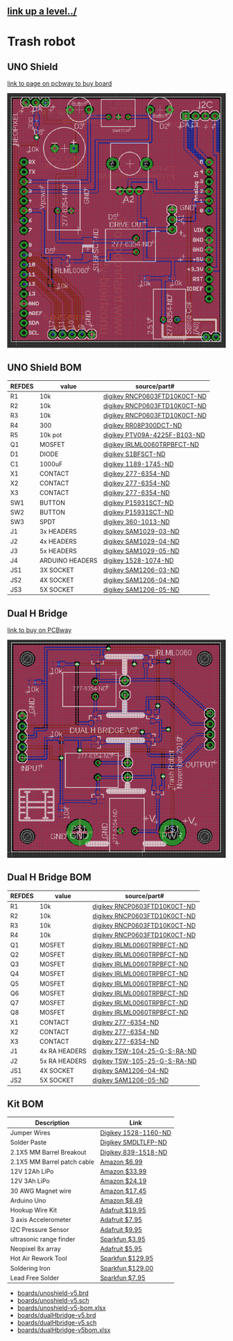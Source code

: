 ## [link up a level../](../)


# Trash robot

## UNO Shield

[link to page on pcbway to buy board](https://www.pcbway.com/project/shareproject/Generic_Trash_Robot_UNO_Shield__V5.html)

![](boards/unoshield.png)

## UNO Shield BOM

| REFDES|value| source/part#| 
|-------|-----|-------------|
|   R1  | 10k | [digikey RNCP0603FTD10K0CT-ND](https://www.digikey.com/product-detail/en/panasonic-electronic-components/ERJ-3EKF3301V/P3.30KHCT-ND/1746762)  | 
|   R2  | 10k | [digikey RNCP0603FTD10K0CT-ND](https://www.digikey.com/product-detail/en/panasonic-electronic-components/ERJ-3EKF3301V/P3.30KHCT-ND/1746762)  | 
|   R3  | 10k | [digikey RNCP0603FTD10K0CT-ND](https://www.digikey.com/product-detail/en/panasonic-electronic-components/ERJ-3EKF3301V/P3.30KHCT-ND/1746762)  | 
|   R4  | 300 | [digikey RR08P300DCT-ND](https://www.digikey.com/product-detail/en/susumu/RR0816P-301-D/RR08P300DCT-ND/432711)  | 
|   R5  |10k pot| [digikey PTV09A-4225F-B103-ND](https://www.digikey.com/product-detail/en/bourns-inc/PTV09A-4225F-B103/PTV09A-4225F-B103-ND/3781155)  | 
|   Q1  |MOSFET| [digikey IRLML0060TRPBFCT-ND](https://www.digikey.com/product-detail/en/infineon-technologies/IRLML0060TRPBF/IRLML0060TRPBFCT-ND/2202229)  | 
|   D1  |DIODE| [digikey S1BFSCT-ND](https://www.digikey.com/product-detail/en/on-semiconductor/S1B/S1BFSCT-ND/965719)  | 
|   C1  |1000uF| [digikey 1189-1745-ND](https://www.digikey.com/product-detail/en/rubycon/35PX1000MEFC10X20/1189-1745-ND/3563769)  | 
|   X1  |CONTACT| [digikey 277-6354-ND](https://www.digikey.com/product-detail/en/phoenix-contact/1984963/277-6354-ND/2513976)  | 
|   X2  |CONTACT| [digikey 277-6354-ND](https://www.digikey.com/product-detail/en/phoenix-contact/1984963/277-6354-ND/2513976)  | 
|   X3  |CONTACT| [digikey 277-6354-ND](https://www.digikey.com/product-detail/en/phoenix-contact/1984963/277-6354-ND/2513976)  | 
|   SW1  |BUTTON| [digikey P15931SCT-ND](https://www.digikey.com/product-detail/en/panasonic-electronic-components/EVQ-11D05B/P15931SCT-ND/3873336)  | 
|   SW2  |BUTTON| [digikey P15931SCT-ND](https://www.digikey.com/product-detail/en/panasonic-electronic-components/EVQ-11D05B/P15931SCT-ND/3873336)  | 
|   SW3  |SPDT| [digikey 360-1013-ND](https://www.digikey.com/product-detail/en/nkk-switches/B13AP/360-1013-ND/379100)  | 
|   J1  |3x HEADERS| [digikey SAM1029-03-ND](https://www.digikey.com/product-detail/en/samtec-inc/TSW-103-07-G-S/SAM1029-03-ND/1101324)| 
|   J2  |4x HEADERS| [digikey SAM1029-04-ND](https://www.digikey.com/product-detail/en/samtec-inc/TSW-104-07-G-S/SAM1029-04-ND/1101323)| 
|   J3  |5x HEADERS| [digikey SAM1029-05-ND](https://www.digikey.com/product-detail/en/samtec-inc/TSW-105-07-G-S/SAM1029-05-ND/1101322)| 
|   J4  |ARDUINO HEADERS| [digikey 1528-1074-ND](https://www.digikey.com/product-detail/en/adafruit-industries-llc/85/1528-1074-ND/5154649)|
|   JS1  |3X SOCKET| [digikey SAM1206-03-ND](https://www.digikey.com/product-detail/en/samtec-inc/SSQ-103-03-T-S/SAM1206-03-ND/1111955)|
|   JS2  |4X SOCKET| [digikey SAM1206-04-ND](https://www.digikey.com/product-detail/en/samtec-inc/SSQ-104-03-T-S/SAM1206-04-ND/1111954)|
|   JS3  |5X SOCKET| [digikey SAM1206-05-ND](https://www.digikey.com/product-detail/en/samtec-inc/SSQ-105-03-T-S/SAM1206-05-ND/1111953)|


## Dual H Bridge

[link to buy on PCBway](https://www.pcbway.com/project/shareproject/Dual_H_Bridge__V_5.html)

![](boards/dualhbridge.png)


## Dual H Bridge BOM

| REFDES|value| source/part#| 
|-------|-----|-------------|
|   R1  | 10k | [digikey RNCP0603FTD10K0CT-ND](https://www.digikey.com/product-detail/en/panasonic-electronic-components/ERJ-3EKF3301V/P3.30KHCT-ND/1746762)  | 
|   R2  | 10k | [digikey RNCP0603FTD10K0CT-ND](https://www.digikey.com/product-detail/en/panasonic-electronic-components/ERJ-3EKF3301V/P3.30KHCT-ND/1746762)  | 
|   R3  | 10k | [digikey RNCP0603FTD10K0CT-ND](https://www.digikey.com/product-detail/en/panasonic-electronic-components/ERJ-3EKF3301V/P3.30KHCT-ND/1746762)  | 
|   R4  | 10k | [digikey RNCP0603FTD10K0CT-ND](https://www.digikey.com/product-detail/en/panasonic-electronic-components/ERJ-3EKF3301V/P3.30KHCT-ND/1746762)  | 
|   Q1  |MOSFET| [digikey IRLML0060TRPBFCT-ND](https://www.digikey.com/product-detail/en/infineon-technologies/IRLML0060TRPBF/IRLML0060TRPBFCT-ND/2202229)  | 
|   Q2  |MOSFET| [digikey IRLML0060TRPBFCT-ND](https://www.digikey.com/product-detail/en/infineon-technologies/IRLML0060TRPBF/IRLML0060TRPBFCT-ND/2202229)  | 
|   Q3  |MOSFET| [digikey IRLML0060TRPBFCT-ND](https://www.digikey.com/product-detail/en/infineon-technologies/IRLML0060TRPBF/IRLML0060TRPBFCT-ND/2202229)  | 
|   Q4  |MOSFET| [digikey IRLML0060TRPBFCT-ND](https://www.digikey.com/product-detail/en/infineon-technologies/IRLML0060TRPBF/IRLML0060TRPBFCT-ND/2202229)  | 
|   Q5  |MOSFET| [digikey IRLML0060TRPBFCT-ND](https://www.digikey.com/product-detail/en/infineon-technologies/IRLML0060TRPBF/IRLML0060TRPBFCT-ND/2202229)  | 
|   Q6  |MOSFET| [digikey IRLML0060TRPBFCT-ND](https://www.digikey.com/product-detail/en/infineon-technologies/IRLML0060TRPBF/IRLML0060TRPBFCT-ND/2202229)  | 
|   Q7  |MOSFET| [digikey IRLML0060TRPBFCT-ND](https://www.digikey.com/product-detail/en/infineon-technologies/IRLML0060TRPBF/IRLML0060TRPBFCT-ND/2202229)  | 
|   Q8  |MOSFET| [digikey IRLML0060TRPBFCT-ND](https://www.digikey.com/product-detail/en/infineon-technologies/IRLML0060TRPBF/IRLML0060TRPBFCT-ND/2202229)  | 
|   X1  |CONTACT| [digikey 277-6354-ND](https://www.digikey.com/product-detail/en/phoenix-contact/1984963/277-6354-ND/2513976)  | 
|   X2  |CONTACT| [digikey 277-6354-ND](https://www.digikey.com/product-detail/en/phoenix-contact/1984963/277-6354-ND/2513976)  | 
|   X3  |CONTACT| [digikey 277-6354-ND](https://www.digikey.com/product-detail/en/phoenix-contact/1984963/277-6354-ND/2513976)  | 
|   J1  |4x RA HEADERS| [digikey TSW-104-25-G-S-RA-ND](https://www.digikey.com/product-detail/en/samtec-inc/TSW-104-25-G-S-RA/TSW-104-25-G-S-RA-ND/7864906)| 
|   J2  |5x RA HEADERS| [digikey TSW-105-25-G-S-RA-ND](https://www.digikey.com/product-detail/en/samtec-inc/TSW-105-25-G-S-RA/TSW-105-25-G-S-RA-ND/2685928)| 
|   JS1  |4X SOCKET| [digikey SAM1206-04-ND](https://www.digikey.com/product-detail/en/samtec-inc/SSQ-104-03-T-S/SAM1206-04-ND/1111954)|
|   JS2  |5X SOCKET| [digikey SAM1206-05-ND](https://www.digikey.com/product-detail/en/samtec-inc/SSQ-105-03-T-S/SAM1206-05-ND/1111953)|

## Kit BOM

|Description|Link|
|-----------|----|
|Jumper Wires|[Digikey 1528-1160-ND](https://www.digikey.com/product-detail/en/adafruit-industries-llc/824/1528-1160-ND/5353620)|
|Solder Paste|[Digikey SMDLTLFP-ND](https://www.digikey.com/product-detail/en/chip-quik-inc/SMDLTLFP/SMDLTLFP-ND/2682721)|
|2.1X5 MM Barrel Breakout|[Digikey 839-1518-ND](https://www.digikey.com/product-detail/en/tensility-international-corp/10-02931/839-1518-ND/9686414)|
|2.1X5 MM Barrel patch cable|[Amazon $6.99](https://www.amazon.com/Valley-Enterprises%C2%AE-2-1mm-5-5mm-Adapter/dp/B00DX72UXW/)|
| 12V 12Ah LiPo|[Amazon $33.99](https://www.amazon.com/gp/product/B00ME3ZH7C/)|
| 12V 3Ah LiPo |[Amazon $24.19](https://www.amazon.com/TalentCell-Rechargeable-3000mAh-Lithium-External/dp/B01M7Z9Z1N/) |
|30 AWG Magnet wire|[Amazon $17.45](https://www.amazon.com/dp/B07SG4CPSF/) |
| Arduino Uno | [Amazon $8.49](https://www.amazon.com/HiLetgo-ATmega328P-Development-Compatible-Microcontroller/dp/B01AR7YJ3O/) |
| Hookup Wire Kit | [Adafruit $19.95](https://www.adafruit.com/product/3111) |
| 3 axis Accelerometer | [Adafruit $7.95](https://www.adafruit.com/product/2019) |
| I2C Pressure Sensor| [Adafruit $9.95](https://www.adafruit.com/product/2651) |
|ultrasonic range finder|[Sparkfun $3.95](https://www.sparkfun.com/products/15569)|
| Neopixel 8x array| [Adafruit $5.95](https://www.adafruit.com/product/1426) |
| Hot Air Rework Tool| [Sparkfun $129.95](https://www.sparkfun.com/products/14557) |
| Soldering Iron| [Sparkfun $129.00](https://www.sparkfun.com/products/14734) |
| Lead Free Solder| [Sparkfun $7.95](https://www.sparkfun.com/products/9325) |


- [boards/unoshield-v5.brd](boards/unoshield-v5.brd)
- [boards/unoshield-v5.sch](boards/unoshield-v5.sch)
- [boards/unoshield-v5-bom.xlsx](boards/unoshield-v5-bom.xlsx)
- [boards/dualHbridge-v5.brd](boards/dualHbridge-v5.brd)
- [boards/dualHbridge-v5.sch](boards/dualHbridge-v5.sch)
- [boards/dualHbridge-v5bom.xlsx](boards/dualHbridge-v5bom.xlsx)




